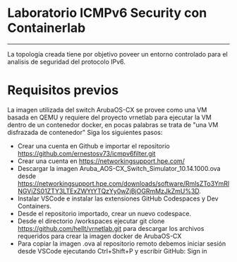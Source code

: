 # Laboratorio ICMPv6 Security con Containerlab
---
La topología creada tiene por objetivo poveer un entorno controlado para el analisis de seguridad del protocolo IPv6.

# Requisitos previos
La imagen utilizada del switch ArubaOS-CX se provee como una VM basada en QEMU y requiere del proyecto vrnetlab para ejecutar la VM dentro de un contenedor docker, en pocas palabras se trata de
"una VM disfrazada de contenedor"
Siga los siguientes pasos:

* Crear una cuenta en Github e importar el repositorio https://github.com/ernestosv73/icmpv6filter.git
* Crear una cuenta en https://networkingsupport.hpe.com/
* Descargar la imagen Aruba_AOS-CX_Switch_Simulator_10.14.1000.ova desde https://networkingsupport.hpe.com/downloads/software/RmlsZTo3YmRlNGViZS01ZTY3LTExZWYtYTQzYy0wZjBjOGRmMzJkZmU%3D.
* Instalar VSCode e instalar las extensiones GitHub Codespaces y Dev Containers.
* Desde el repositorio importado, crear un nuevo codespace.
* Desde el directorio /workspaces ejecutar git clone https://github.com/hellt/vrnetlab.git para descargar los archivos requeridos para crear la imagen docker de ArubaOS-CX
* Para copiar la imagen .ova al repositorio remoto debemos iniciar sesión desde VSCode ejecutando Ctrl+Shift+P y escribir GitHub: Sign in  
